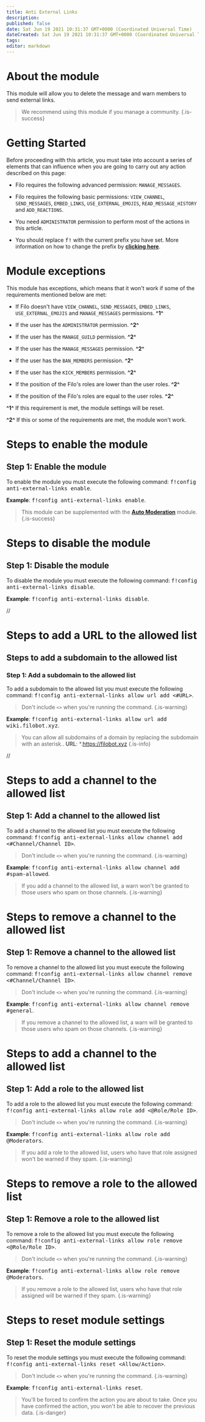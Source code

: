 ```yaml
---
title: Anti External Links
description:
published: false
date: Sat Jun 19 2021 10:31:37 GMT+0000 (Coordinated Universal Time)
dateCreated: Sat Jun 19 2021 10:31:37 GMT+0000 (Coordinated Universal Time)
tags:
editor: markdown
---
```


# About the module

This module will allow you to delete the message and warn members to send external links.

> We recommend using this module if you manage a community.
{.is-success}

# Getting Started

Before proceeding with this article, you must take into account a series of elements that can influence when you are going to carry out any action described on this page:

- Filo requires the following advanced permission: ``MANAGE_MESSAGES``.

- Filo requires the following basic permissions: ``VIEW_CHANNEL``, ``SEND_MESSAGES``, ``EMBED_LINKS``, ``USE_EXTERNAL_EMOJIS``, ``READ_MESSAGE_HISTORY`` and ``ADD_REACTIONS``.

- You need ``ADMINISTRATOR`` permission to perform most of the actions in this article.

- You should replace <kbd>f!</kbd> with the current prefix you have set. More information on how to change the prefix by **[clicking here](https://wiki.filobot.xyz/en/modules/prefix)**.

# Module exceptions

This module has exceptions, which means that it won't work if some of the requirements mentioned below are met:

- If Filo doesn't have ``VIEW_CHANNEL``, ``SEND_MESSAGES``, ``EMBED_LINKS``, ``USE_EXTERNAL_EMOJIS`` and ``MANAGE_MESSAGES`` permissions. **^1^**

- If the user has the ``ADMINISTRATOR`` permission. **^2^**

- If the user has the ``MANAGE_GUILD`` permission. **^2^**

- If the user has the ``MANAGE_MESSAGES`` permission. **^2^**

- If the user has the ``BAN_MEMBERS`` permission. **^2^**

- If the user has the ``KICK_MEMBERS`` permission. **^2^**

- If the position of the Filo's roles are lower than the user roles. **^2^**

- If the position of the Filo's roles are equal to the user roles. **^2^**

**^1^** If this requirement is met, the module settings will be reset.

**^2^** If this or some of the requirements are met, the module won't work.

# Steps to enable the module

## **Step 1**: Enable the module

To enable the module you must execute the following command: <kbd>f!config anti-external-links enable</kbd>.

**Example**: <kbd>f!config anti-external-links enable</kbd>.

> This module can be supplemented with the **[Auto Moderation](https://wiki.filobot.xyz/en/modules/auto-moderation)** module.
{.is-success}

# Steps to disable the module

## **Step 1**: Disable the module

To disable the module you must execute the following command: <kbd>f!config anti-external-links disable</kbd>.

**Example**: <kbd>f!config anti-external-links disable</kbd>.

//

# Steps to add a URL to the allowed list

## Steps to add a subdomain to the allowed list

### **Step 1**: Add a subdomain to the allowed list

To add a subdomain to the allowed list you must execute the following command: <kbd>f!config anti-external-links allow url add \<#URL></kbd>.

> Don't include ``<>`` when you're running the command.
{.is-warning}

**Example**: <kbd>f!config anti-external-links allow url add wiki.filobot.xyz</kbd>.

> You can allow all subdomains of a domain by replacing the subdomain with an asterisk..
> **URL**: *.https://filobot.xyz
{.is-info}

//

# Steps to add a channel to the allowed list

## **Step 1**: Add a channel to the allowed list

To add a channel to the allowed list you must execute the following command: <kbd>f!config anti-external-links allow channel add \<#Channel/Channel ID></kbd>.

> Don't include ``<>`` when you're running the command.
{.is-warning}

**Example**: <kbd>f!config anti-external-links allow channel add #spam-allowed</kbd>.

> If you add a channel to the allowed list, a warn won't be granted to those users who spam on those channels.
{.is-warning}

# Steps to remove a channel to the allowed list

## **Step 1**: Remove a channel to the allowed list

To remove a channel to the allowed list you must execute the following command: <kbd>f!config anti-external-links allow channel remove \<#Channel/Channel ID></kbd>.

> Don't include ``<>`` when you're running the command.
{.is-warning}

**Example**: <kbd>f!config anti-external-links allow channel remove #general</kbd>.

> If you remove a channel to the allowed list, a warn will be granted to those users who spam on those channels.
{.is-warning}

# Steps to add a channel to the allowed list

## **Step 1**: Add a role to the allowed list

To add a role to the allowed list you must execute the following command: <kbd>f!config anti-external-links allow role add \<@Role/Role ID></kbd>.

> Don't include ``<>`` when you're running the command.
{.is-warning}

**Example**: <kbd>f!config anti-external-links allow role add @Moderators</kbd>.

> If you add a role to the allowed list, users who have that role assigned won't be warned if they spam.
{.is-warning}

# Steps to remove a role to the allowed list

## **Step 1**: Remove a role to the allowed list

To remove a role to the allowed list you must execute the following command: <kbd>f!config anti-external-links allow role remove \<@Role/Role ID></kbd>.

> Don't include ``<>`` when you're running the command.
{.is-warning}

**Example**: <kbd>f!config anti-external-links allow role remove @Moderators</kbd>.

> If you remove a role to the allowed list, users who have that role assigned will be warned if they spam.
{.is-warning}

# Steps to reset module settings

## **Step 1**: Reset the module settings

To reset the module settings you must execute the following command: <kbd>f!config anti-external-links reset \<Allow/Action></kbd>.

> Don't include ``<>`` when you're running the command.
{.is-warning}

**Example**: <kbd>f!config anti-external-links reset</kbd>.

> You'll be forced to confirm the action you are about to take. Once you have confirmed the action, you won't be able to recover the previous data.
{.is-danger}

